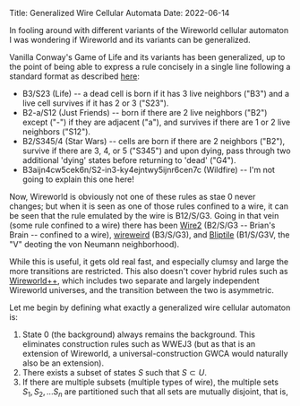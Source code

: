 Title: Generalized Wire Cellular Automata
Date: 2022-06-14

In fooling around with different variants of the Wireworld cellular automaton I was wondering if Wireworld and its variants can be generalized.

Vanilla Conway's Game of Life and its variants has been generalized, up to the point of being able to express a rule concisely in a single line following a standard format as described [here](https://conwaylife.com/wiki/Cellular_automaton#Life-like_cellular_automata):

* B3/S23 (Life) -- a dead cell is born if it has 3 live neighbors ("B3") and a live cell survives if it has 2 or 3 ("S23").
* B2-a/S12 (Just Friends) -- born if there are 2 live neighbors ("B2") except ("-") if they are adjacent ("a"), and survives if there are 1 or 2 live neighbors ("S12").
* B2/S345/4 (Star Wars) -- cells are born if there are 2 neighbors ("B2"), survive if there are 3, 4, or 5 ("S345") and upon dying, pass through two additional 'dying' states before returning to 'dead' ("G4").
* B3aijn4cw5cek6n/S2-in3-ky4ejntwy5ijnr6cen7c (Wildfire) -- I'm not going to explain this one here!

Now, Wireworld is obviously not one of these rules as stae 0 never changes; but when it is seen as one of those rules confined to a wire, it can be seen that the rule emulated by the wire is B12/S/G3. Going in that vein (some rule confined to a wire) there has been [Wire2](https://conwaylife.com/forums/viewtopic.php?f=11&t=3380) (B2/S/G3 -- Brian's Brain -- confined to a wire), [wireweird](https://conwaylife.com/forums/viewtopic.php?f=11&t=5502&) (B3/S/G3), and [Bliptile](https://conwaylife.com/forums/viewtopic.php?f=11&t=907) (B1/S/G3V, the "V" deoting the von Neumann neighborhood).

While this is useful, it gets old real fast, and especially clumsy and large the more transitions are restricted. This also doesn't cover hybrid rules such as [Wireworld++]({file}wireworld++.md), which includes two separate and largely independent Wireworld universes, and the transition between the two is asymmetric.

Let me begin by defining what exactly a generalized wire cellular automaton is:

1. State 0 (the background) always remains the background. This eliminates construction rules such as WWEJ3 (but as that is an extension of Wireworld, a universal-construction GWCA would naturally also be an extension).
2. There exists a subset of states $S$ such that $S\subset U$.
3. If there are multiple subsets (multiple types of wire), the multiple sets $S_1, S_2, ... S_n$ are partitioned such that all sets are mutually disjoint, that is,
